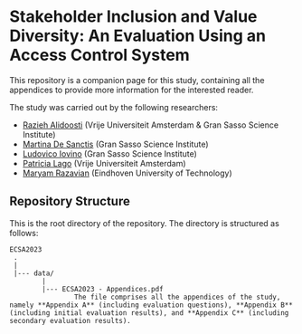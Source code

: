 # Stakeholder Inclusion and Value Diversity: An Evaluation Using an Access Control System
This repository is a companion page for this study, containing all the appendices to provide more information for the interested reader.



The study was carried out by the following researchers:
* [Razieh Alidoosti](mailto:razieh.alidoosti@gssi.it) (Vrije Universiteit Amsterdam & Gran Sasso Science Institute)
* [Martina De Sanctis](mailto:martina.desanctis@gssi.it) (Gran Sasso Science Institute)
* [Ludovico Iovino](mailto:ludovico.iovino@gssi.it) (Gran Sasso Science Institute)
* [Patricia Lago](mailto:p.lago@vu.nl) (Vrije Universiteit Amsterdam)
* [Maryam Razavian](mailto:M.Razavian@tue.nl) (Eindhoven University of Technology)
  



Repository Structure
---------------
This is the root directory of the repository. The directory is structured as follows:

    ECSA2023
     .
     |
     |--- data/
            |
            |--- ECSA2023 - Appendices.pdf
                    The file comprises all the appendices of the study, namely **Appendix A** (including evaluation questions), **Appendix B** (including initial evaluation results), and **Appendix C** (including secondary evaluation results).

     
